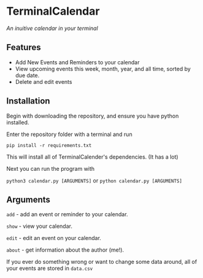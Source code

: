 # TerminalCalendar
*An inuitive calendar in your terminal*

## Features
- Add New Events and Reminders to your calendar
- View upcoming events this week, month, year, and all time, sorted by due date.
- Delete and edit events

## Installation
Begin with downloading the repository, and ensure you have python installed.

Enter the repository folder with a terminal and run 

`pip install -r requirements.txt`

This will install all of TerminalCalender's dependencies. (It has a lot)

Next you can run the program with

`python3 calendar.py [ARGUMENTS]` or
`python calendar.py [ARGUMENTS]`

## Arguments
`add` - add an event or reminder to your calendar. 

`show` - view your calendar.

`edit` - edit an event on your calendar.

`about` - get information about the author (me!).

If you ever do something wrong or want to change some data around, all of your events are stored in `data.csv`
